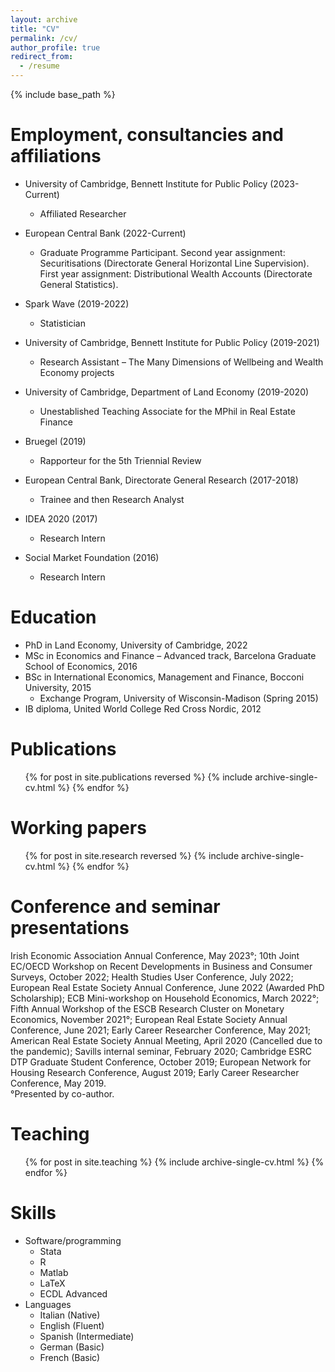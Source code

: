 ```yaml
---
layout: archive
title: "CV"
permalink: /cv/
author_profile: true
redirect_from:
  - /resume
---
```


{% include base_path %}

Employment, consultancies and affiliations
======

* University of Cambridge, Bennett Institute for Public Policy (2023-Current)
  * Affiliated Researcher

* European Central Bank (2022-Current)
  * Graduate Programme Participant. Second year assignment: Securitisations (Directorate General Horizontal Line Supervision). First year assignment: Distributional Wealth Accounts (Directorate General Statistics).

* Spark Wave (2019-2022)
  * Statistician    

* University of Cambridge, Bennett Institute for Public Policy (2019-2021)
  * Research Assistant – The Many Dimensions of Wellbeing and Wealth Economy projects

* University of Cambridge, Department of Land Economy (2019-2020)
  * Unestablished Teaching Associate for the MPhil in Real Estate Finance
 
* Bruegel (2019)
  * Rapporteur for the 5th Triennial Review

* European Central Bank, Directorate General Research (2017-2018)
  * Trainee and then Research Analyst

* IDEA 2020 (2017)
  * Research Intern

* Social Market Foundation (2016)
  * Research Intern

Education
======
* PhD in Land Economy, University of Cambridge, 2022
* MSc in Economics and Finance – Advanced track, Barcelona Graduate School of Economics, 2016
* BSc in International Economics, Management and Finance, Bocconi University, 2015
  * Exchange Program, University of Wisconsin-Madison (Spring 2015)
* IB diploma, United World College Red Cross Nordic, 2012

Publications
======
  <ul>{% for post in site.publications reversed %}
    {% include archive-single-cv.html %}
  {% endfor %}</ul>
  
Working papers
======
  <ul>{% for post in site.research reversed %}
    {% include archive-single-cv.html %}
  {% endfor %}</ul>
  
Conference and seminar presentations
======
Irish Economic Association Annual Conference, May 2023°; 10th Joint EC/OECD Workshop on Recent Developments in Business and Consumer Surveys, October 2022; Health Studies User Conference, July 2022; European Real Estate Society Annual Conference, June 2022 (Awarded PhD Scholarship); ECB Mini-workshop on Household Economics, March 2022°; Fifth Annual Workshop of the ESCB Research Cluster on Monetary Economics, November 2021°; European Real Estate Society Annual Conference, June 2021; Early Career Researcher Conference, May 2021; American Real Estate Society Annual Meeting, April 2020 (Cancelled due to the pandemic); Savills internal seminar, February 2020; Cambridge ESRC DTP Graduate Student Conference, October 2019; European Network for Housing Research Conference, August 2019; Early Career Researcher Conference, May 2019.  
°Presented by co-author. 

Teaching
======
  <ul>{% for post in site.teaching %}
    {% include archive-single-cv.html %}
  {% endfor %}</ul>
  
Skills
======
* Software/programming
  * Stata
  * R
  * Matlab
  * LaTeX
  * ECDL Advanced
* Languages
  * Italian (Native)
  * English (Fluent)
  * Spanish (Intermediate)
  * German (Basic)
  * French (Basic)
